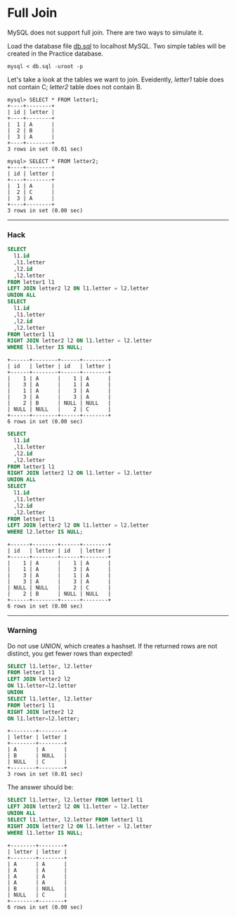 # Full Join

MySQL does not support full join. There are two ways to simulate it.

Load the database file [db.sql](db.sql) to localhost MySQL. Two simple tables will be created in the Practice database. 
```
mysql < db.sql -uroot -p
```

Let's take a look at the tables we want to join. Eveidently, *letter1* table does not contain C; *letter2* table does not contain B.

```
mysql> SELECT * FROM letter1;
+----+--------+
| id | letter |
+----+--------+
|  1 | A      |
|  2 | B      |
|  3 | A      |
+----+--------+
3 rows in set (0.01 sec)

mysql> SELECT * FROM letter2;
+----+--------+
| id | letter |
+----+--------+
|  1 | A      |
|  2 | C      |
|  3 | A      |
+----+--------+
3 rows in set (0.00 sec)
```

---
### Hack
```sql
SELECT 
  l1.id
  ,l1.letter
  ,l2.id
  ,l2.letter 
FROM letter1 l1
LEFT JOIN letter2 l2 ON l1.letter = l2.letter
UNION ALL
SELECT
  l1.id
  ,l1.letter
  ,l2.id
  ,l2.letter 
FROM letter1 l1
RIGHT JOIN letter2 l2 ON l1.letter = l2.letter
WHERE l1.letter IS NULL;
```
```
+------+--------+------+--------+
| id   | letter | id   | letter |
+------+--------+------+--------+
|    1 | A      |    1 | A      |
|    3 | A      |    1 | A      |
|    1 | A      |    3 | A      |
|    3 | A      |    3 | A      |
|    2 | B      | NULL | NULL   |
| NULL | NULL   |    2 | C      |
+------+--------+------+--------+
6 rows in set (0.00 sec)
```

```sql
SELECT 
  l1.id
  ,l1.letter
  ,l2.id
  ,l2.letter 
FROM letter1 l1
RIGHT JOIN letter2 l2 ON l1.letter = l2.letter
UNION ALL
SELECT
  l1.id
  ,l1.letter
  ,l2.id
  ,l2.letter 
FROM letter1 l1
LEFT JOIN letter2 l2 ON l1.letter = l2.letter
WHERE l2.letter IS NULL;
```
```
+------+--------+------+--------+
| id   | letter | id   | letter |
+------+--------+------+--------+
|    1 | A      |    1 | A      |
|    1 | A      |    3 | A      |
|    3 | A      |    1 | A      |
|    3 | A      |    3 | A      |
| NULL | NULL   |    2 | C      |
|    2 | B      | NULL | NULL   |
+------+--------+------+--------+
6 rows in set (0.00 sec)
```

---
### Warning
Do not use *UNION*, which creates a hashset. If the returned rows are not distinct, you get fewer rows than expected!

```sql
SELECT l1.letter, l2.letter
FROM letter1 l1
LEFT JOIN letter2 l2
ON l1.letter=l2.letter
UNION
SELECT l1.letter, l2.letter
FROM letter1 l1
RIGHT JOIN letter2 l2 
ON l1.letter=l2.letter;
```
```
+--------+--------+
| letter | letter |
+--------+--------+
| A      | A      |
| B      | NULL   |
| NULL   | C      |
+--------+--------+
3 rows in set (0.01 sec)
```

The answer should be:
```sql
SELECT l1.letter, l2.letter FROM letter1 l1
LEFT JOIN letter2 l2 ON l1.letter = l2.letter
UNION ALL
SELECT l1.letter, l2.letter FROM letter1 l1
RIGHT JOIN letter2 l2 ON l1.letter = l2.letter
WHERE l1.letter IS NULL;
```
```
+--------+--------+
| letter | letter |
+--------+--------+
| A      | A      |
| A      | A      |
| A      | A      |
| A      | A      |
| B      | NULL   |
| NULL   | C      |
+--------+--------+
6 rows in set (0.00 sec)
```
